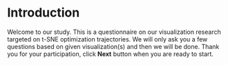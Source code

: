 # Introduction

Welcome to our study. This is a questionnaire on our visualization research targeted on t-SNE optimization trajectories.
We will only ask you a few questions based on given visualization(s) and then we will be done. Thank you for your participation, click **Next** button when you are ready to start. 